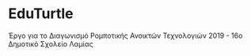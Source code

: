 # EduTurtle
Έργο για το Διαγωνισμό Ρομποτικής Ανοικτών Τεχνολογιών 2019 - 16ο Δημοτικό Σχολείο Λαμίας
